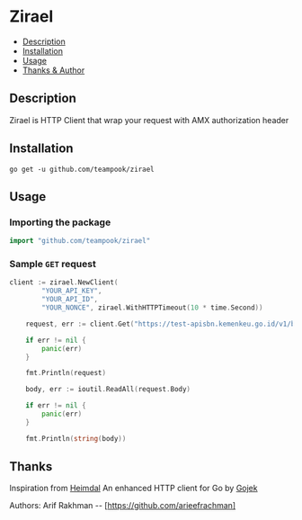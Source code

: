 # Zirael

* [Description](#description)
* [Installation](#installation)
* [Usage](#usage)
* [Thanks & Author](#Thanks)

## Description
Zirael is HTTP Client that wrap your request with AMX authorization header

## Installation
```
go get -u github.com/teampook/zirael
``` 

## Usage

### Importing the package
```go
import "github.com/teampook/zirael"
```
### Sample `GET` request

```go
client := zirael.NewClient(
		"YOUR_API_KEY",
		"YOUR_API_ID",
		"YOUR_NONCE", zirael.WithHTTPTimeout(10 * time.Second))

	request, err := client.Get("https://test-apisbn.kemenkeu.go.id/v1/bank", nil)

	if err != nil {
		panic(err)
	}

	fmt.Println(request)

	body, err := ioutil.ReadAll(request.Body)

	if err != nil {
		panic(err)
	}

	fmt.Println(string(body))
```

## Thanks
Inspiration from [Heimdal](https://github.com/gojek/heimdall) An enhanced HTTP client for Go by [Gojek](http://gojek.tech/)

Authors: Arif Rakhman -- [https://github.com/arieefrachman]
